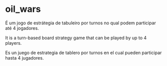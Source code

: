 # oil_wars 
É um jogo de estrátegia de tabuleiro por turnos no qual podem participar até 4 jogadores.

It is a turn-based board strategy game that can be played by up to 4 players. 

Es un juego de estrategia de tablero por turnos en el cual pueden participar hasta 4 jugadores.

